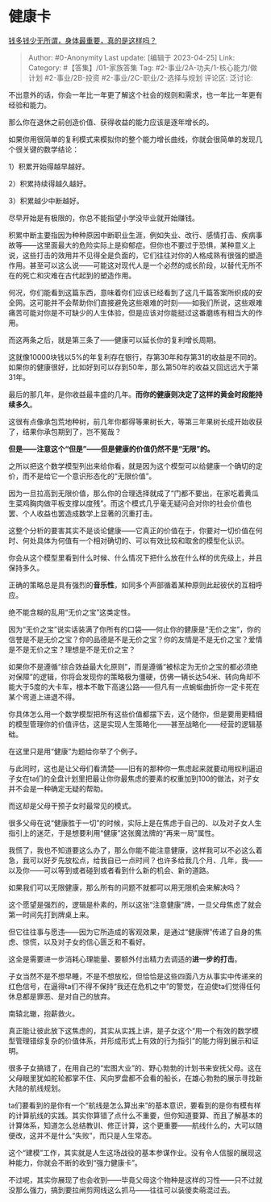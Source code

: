 # 健康卡
[钱多钱少无所谓，身体最重要，真的是这样吗？](https://www.zhihu.com/question/595425019/answer/2999393456)

> Author: #0-Anonymity
> Last update: [编辑于 2023-04-25]
> Link:
> Category: #【答集】/01-家族答集
> Tag: #2-事业/2A-功夫/1-核心能力/做计划 #2-事业/2B-投资 #2-事业/2C-职业/2-选择与规划
> 评论区:
> 泛讨论:

不出意外的话，你会一年比一年更了解这个社会的规则和需求，也一年比一年更有经验和能力。

那么你在退休之前创造价值、获得收益的能力应该是逐年增长的。

如果你用很简单的复利模式来模拟你的整个能力增长曲线，你就会很简单的发现几个很关键的数学结论：

1）积累开始得越早越好。

2）积累持续得越久越好。

3）积累越少中断越好。

尽早开始是有极限的，你总不能指望小学没毕业就开始赚钱。

积累中断主要指因为种种原因中断职业生涯，例如失业、改行、感情打击、疾病事故等——这里面最大的危险实际上是抑郁症。但你也不要过于恐惧，某种意义上说，这些打击的效用并不见得全是负面的，它们往往对你的人格成熟有很强的塑造作用。甚至可以这么说——可能这对现代人是一个必然的成长阶段，以替代无所不在的死亡和灾难在古代起到的塑造作用。

何况，你们能看到这篇东西，意味着你们应该已经看到了这几千篇答案所织成的安全网。这可能并不会帮助你们直接避免这些艰难的时刻——如我们所说，这些艰难痛苦可能对你是不可缺少的人生体验，但是应该对你能挺过这番磨练有相当大的作用。

而这两条之后，就是第三条了——健康可以延长你的复利增长周期。

这就像10000块钱以5%的年复利存在银行，存第30年和存第31的收益是不同的。如果你的健康很好，比如好到可以存到50年，那么第50年的收益又回远远大于第31年。

最后的那几年，是你收益最丰盛的几年。**而你的健康则决定了这样的黄金时段能持续多久**。

这很有点像承包荒地种树，前几年你都得等果树长大，等第三年果树长成开始收获了，结果你承包期到了，岂不冤哉？

**但是——注意这个“但是”——但是健康的价值仍然不是“无限”的。**

之所以把这个数学模型列出来给你看，就是因为这个模型可以给健康一个确切的定价，而不是给它一个意识形态化的“无限价值”。

因为一旦拉高到无限价值，那么你的合理选择就成了“门都不要出，在家吃着黄瓜生菜鸡胸肉做平板支撑以度残”。而这个模式几乎毫无疑问会对你的社会价值也罢、个人收益也罢造成数学上显著的沉重打击。

这整个分析的要害其实不是谈论健康——它真正的价值在于，你要对一切价值在何时、何处具体为何值有一个相对确切的、可以有效比较和取舍的模型化认识。

你会从这个模型里看到什么时候、什么情况下把什么放在什么样的优先级上，并且保持多久。

正确的策略总是具有强烈的**音乐性**，如同多个声部循着某种原则此起彼伏的互相呼应。

绝不能含糊的乱用“无价之宝”这类定性。

因为“无价之宝”说实话装满了你所有的口袋——何止你的健康是“无价之宝”，你的信誉是不是无价之宝？你的品德是不是无价之宝？你的友情是不是无价之宝？爱情是不是无价之宝？理想是不是无价之宝？

如果你不是遵循“综合效益最大化原则”，而是遵循“被标定为无价之宝的都必须绝对保障”的逻辑，你将会发现你的策略极为僵硬，仿佛一辆长达54米、转向角却不能大于5度的大卡车，根本不敢下高速公路——但凡有一点蜿蜒曲折你一定卡死在某个弯道上进退不得。

你具体怎么用一个数学模型把所有这些价值都摆下去，这个随你，但是要用更精细的模型管理你的价值评估，这是实现人生策略化——甚至战略化——经营的逻辑基础。

在这里只是用“健康”为题给你举了个例子。

与此同时，这也是让父母们看清楚——旧有的那种你一焦虑起来就要动用权利逼迫子女在ta们的全盘计划里把最让你你最焦虑的要素的权重加到100的做法，对子女并不会是一种确定无疑的帮助。

而这却是父母干预子女时最常见的模式。

很多父母在说“健康胜于一切”的时候，实际上是在焦虑于自己的、以及对子女人生指引上的迷茫，于是想要利用“健康”这张魔法牌的“再来一局”属性。

我慌了，我也不知道要这么办了，那么你能不能注意健康，这样我可以不必这么着急，我可以好歹先放松点，给我自已一点时间？也许多给我几个月、几年，我——以及你——可以等到或者碰到或者看到什么新的机会、新的道路。

如果我们可以无限健康，那么所有的问题不就都可以用无限机会来解决吗？

这个愿望是强烈的，逻辑是朴素的，所以这张“注意健康”牌，一旦父母焦虑了就会第一时间先打到牌桌上来。

但它往往事与愿违——因为它所造成的客观效果，是通过“健康牌”传递了自身的焦虑、惊慌，以及对子女的信心匮乏和不看好。

这全是需要进一步消耗心理能量、要额外付出精力去调适的**进一步的打击**。

子女当然不是不想早睡，不是不想放松，但恰恰是这些四面八方从事实中传递来的红色信号，在逼得ta们不得不保持“我还在危机之中”的警觉，在迫使ta们觉得任何休息都是罪恶、是对自己的放弃。

南辕北辙，抱薪救火。

真正能让彼此放下这焦虑的，其实从实践上讲，是子女这个“用一个有效的数学模型管理错综复杂的价值体系，并形成形式上有效的行为指引”的能力得到展示和证明。

很多子女搞错了，在用自己的“宏图大业”的、野心勃勃的计划书来安抚父母。这在父母眼里犹如舵轮都掌不住、风向罗盘都不会看的船长，在雄心勃勃的展示寻找新大陆的航线规划。

ta们要看到的是你有一个“航线是怎么算出来”的基本意识，要看到的是你有模有样的计算航线的实践。其实你算错了点什么不重要，但你知道要算、而且了解基本的计算体系，知道怎么总结教训、修正计算，这个更重要——航线什么的，大可以随便改，这并不是什么“失败”，而只是人生常态。

这个“建模”工作，其实就是人生这场战役的基本参谋作业。没有令人信服的展现这种能力，你就会不断的收到“强力健康卡”。

不过呢，其实你展现了也会收到——毕竟父母这个物种是这样的习性——只不过就没那么强力，搞到要拉闸剪网线这么抓马——往往可以装傻卖萌混过去。

